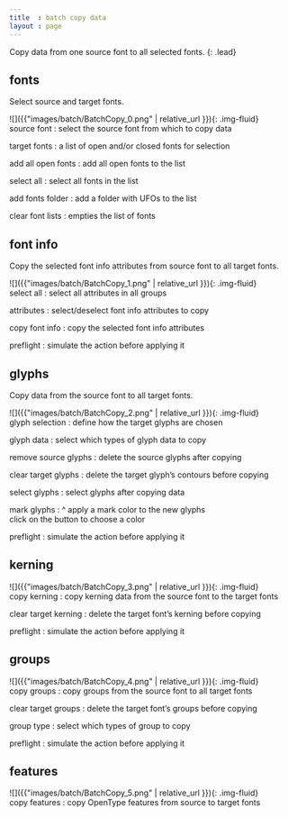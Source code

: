 ```yaml
---
title  : batch copy data
layout : page
---
```


Copy data from one source font to all selected fonts.
{: .lead}


fonts
-----

Select source and target fonts.

<div class='row'>

<div class='col-sm' markdown='1'>
![]({{"images/batch/BatchCopy_0.png" | relative_url }}){: .img-fluid}
</div>

<div class='col-sm' markdown='1'>
source font
: select the source font from which to copy data

target fonts
: a list of open and/or closed fonts for selection

add all open fonts
: add all open fonts to the list

select all
: select all fonts in the list

add fonts folder
: add a folder with UFOs to the list

clear font lists
: empties the list of fonts
</div>

</div>


font info
---------

Copy the selected font info attributes from source font to all target fonts.

<div class='row'>

<div class='col-sm' markdown='1'>
![]({{"images/batch/BatchCopy_1.png" | relative_url }}){: .img-fluid}
</div>

<div class='col-sm' markdown='1'>
select all
: select all attributes in all groups

attributes
: select/deselect font info attributes to copy

copy font info
: copy the selected font info attributes

preflight
: simulate the action before applying it
</div>

</div>


glyphs
------

Copy data from the source font to all target fonts.

<div class='row'>

<div class='col-sm' markdown='1'>
![]({{"images/batch/BatchCopy_2.png" | relative_url }}){: .img-fluid}
</div>

<div class='col-sm' markdown='1'>
glyph selection
: define how the target glyphs are chosen

glyph data
: select which types of glyph data to copy

remove source glyphs
: delete the source glyphs after copying

clear target glyphs
: delete the target glyph’s contours before copying

select glyphs
: select glyphs after copying data

mark glyphs
: ^
  apply a mark color to the new glyphs  
  click on the button to choose a color

preflight
: simulate the action before applying it
</div>

</div>


kerning
-------

<div class='row'>

<div class='col-sm' markdown='1'>
![]({{"images/batch/BatchCopy_3.png" | relative_url }}){: .img-fluid}
</div>

<div class='col-sm' markdown='1'>
copy kerning
: copy kerning data from the source font to the target fonts

clear target kerning
: delete the target font’s kerning before copying

preflight
: simulate the action before applying it
</div>

</div>


groups
------

<div class='row'>

<div class='col-sm' markdown='1'>
![]({{"images/batch/BatchCopy_4.png" | relative_url }}){: .img-fluid}
</div>

<div class='col-sm' markdown='1'>
copy groups
: copy groups from the source font to all target fonts

clear target groups
: delete the target font’s groups before copying

group type
: select which types of group to copy

preflight
: simulate the action before applying it
</div>

</div>


features
--------

<div class='row'>

<div class='col-sm' markdown='1'>
![]({{"images/batch/BatchCopy_5.png" | relative_url }}){: .img-fluid}
</div>

<div class='col-sm' markdown='1'>
copy features
: copy OpenType features from source to target fonts
</div>

</div>
